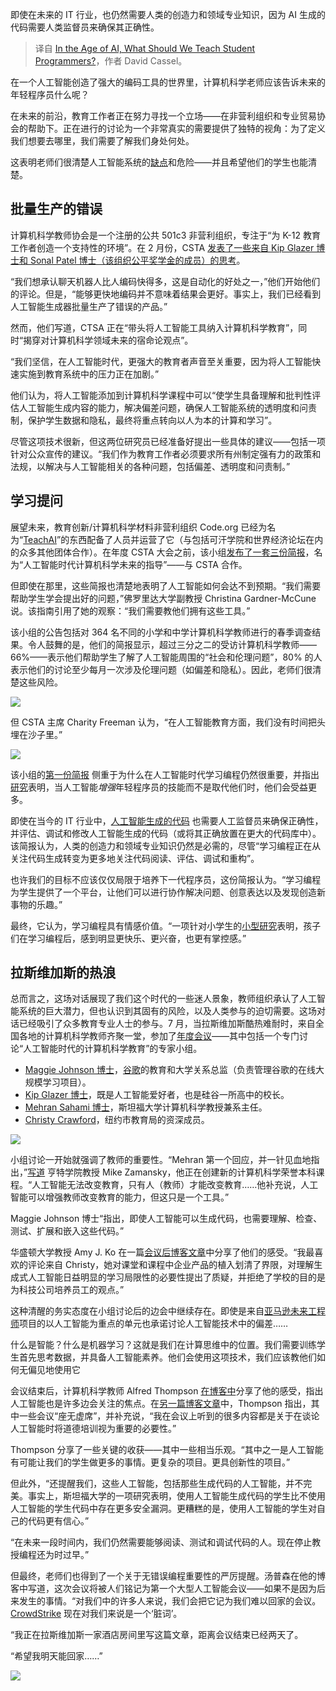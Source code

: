 
<!--
title: 人工智能时代，我们应该教学生程序员什么？
cover: https://cdn.thenewstack.io/media/2024/07/9c59fb28-david_cassel_rushmore.jpg
-->

即使在未来的 IT 行业，也仍然需要人类的创造力和领域专业知识，因为 AI 生成的代码需要人类监督员来确保其正确性。

> 译自 [In the Age of AI, What Should We Teach Student Programmers?](https://thenewstack.io/in-the-age-of-ai-what-should-we-teach-student-programmers/)，作者 David Cassel。

在一个人工智能创造了强大的编码工具的世界里，计算机科学老师应该告诉未来的年轻程序员什么呢？

在未来的前沿，教育工作者正在努力寻找一个立场——在非营利组织和专业贸易协会的帮助下。正在进行的讨论为一个非常真实的需要提供了独特的视角：为了定义我们想要去哪里，我们需要了解我们身处何处。

这表明老师们很清楚人工智能系统的[缺点](https://thenewstack.io/3-ways-llms-can-let-you-down/)和危险——并且希望他们的学生也能清楚。

## 批量生产的错误

计算机科学教师协会是一个注册的公共 501c3 非营利组织，专注于“为 K-12 教育工作者创造一个支持性的环境”。在 2 月份，CSTA [发表了一些来自 Kip Glazer 博士和 Sonal Patel 博士（该组织公平奖学金的成员）的思考](https://csteachers.org/the-evolving-landscape-of-computer-science-education-in-the-age-of-ai-recommendations-for-computer-science-educators/)。

“我们想承认聊天机器人比人编码快得多，这是自动化的好处之一，”他们开始他们的评论。但是，“能够更快地编码并不意味着结果会更好。事实上，我们已经看到人工智能生成器批量生产了错误的产品。”

然而，他们写道，CTSA 正在“带头将人工智能工具纳入计算机科学教育”，同时“揭穿对计算机科学领域未来的宿命论观点”。

“我们坚信，在人工智能时代，更强大的教育者声音至关重要，因为将人工智能快速实施到教育系统中的压力正在加剧。”

他们认为，将人工智能添加到计算机科学课程中可以“使学生具备理解和批判性评估人工智能生成内容的能力，解决偏差问题，确保人工智能系统的透明度和问责制，保护学生数据和隐私，最终将重点转向以人为本的计算和学习”。

尽管这项技术很新，但这两位研究员已经准备好提出一些具体的建议——包括一项针对公众宣传的建议。“我们作为教育工作者必须要求所有州制定强有力的政策和法规，以解决与人工智能相关的各种问题，包括偏差、透明度和问责制。”

## 学习提问

展望未来，教育创新/计算机科学材料非营利组织 Code.org 已经为名为“[TeachAI](https://www.teachai.org/)”的东西配备了人员并运营了它（与包括可汗学院和世界经济论坛在内的众多其他团体合作）。在年度 CSTA 大会之前，该小组[发布了一套三份简报](https://www.teachai.org/cs)，名为“人工智能时代计算机科学未来的指导”——与 CSTA 合作。

但即使在那里，这些简报也清楚地表明了人工智能如何会达不到预期。“我们需要帮助学生学会提出好的问题，”佛罗里达大学副教授 Christina Gardner-McCune 说。该指南引用了她的观察：“我们需要教他们拥有这些工具。”

该小组的公告包括对 364 名不同的小学和中学计算机科学教师进行的春季调查结果。令人鼓舞的是，他们的简报显示，超过三分之二的受访计算机科学教师——66%——表示他们帮助学生了解了人工智能周围的“社会和伦理问题”，80% 的人表示他们的讨论至少每月一次涉及伦理问题（如偏差和隐私）。因此，老师们很清楚这些风险。

![](https://cdn.thenewstack.io/media/2024/07/753aa796-screenshot-of-infographic-from-csta-guidance-on-using-ai-in-cs-classes-2024.png)

但 CSTA 主席 Charity Freeman 认为，“在人工智能教育方面，我们没有时间把头埋在沙子里。”

![](https://cdn.thenewstack.io/media/2024/07/8cf733a6-csta-board-chair-charity-freeman-on-teaching-ai-2024-screenshot-of-picture-from-instagram.png)

该小组的[第一份简报](https://www.teachai.org/media/why-learn-to-program?page=%2Fcsbriefs&contentGrid=widget_Ijvi8AA5z) 侧重于为什么在人工智能时代学习编程仍然很重要，并指出[研究](https://dl.acm.org/doi/abs/10.1145/3544548.3580919)表明，当人工智能*增强*年轻程序员的技能而不是取代他们时，他们会受益更多。

即使在当今的 IT 行业中，[人工智能生成的代码](https://thenewstack.io/5-lessons-from-linkedins-first-foray-into-genai-development/) 也需要人工监督员来确保正确性，并评估、调试和修改人工智能生成的代码（或将其正确放置在更大的代码库中）。该简报认为，人类的创造力和领域专业知识仍然是必需的，尽管“学习编程正在从关注代码生成转变为更多地关注代码阅读、评估、调试和重构”。

也许我们的目标不应该仅仅局限于培养下一代程序员，这份简报认为。“学习编程为学生提供了一个平台，让他们可以进行协作解决问题、创意表达以及发现创造新事物的乐趣。”

最终，它认为，学习编程具有情感价值。“一项针对小学生的[小型研究](https://www.nature.com/articles/s41599-023-02235-3)表明，孩子们在学习编程后，感到明显更快乐、更兴奋，也更有掌控感。”

## 拉斯维加斯的热浪

总而言之，这场对话展现了我们这个时代的一些迷人景象，教师组织承认了人工智能系统的巨大潜力，但也认识到其固有的风险，以及人类参与的迫切需要。这场对话已经吸引了众多教育专业人士的参与。7 月，当拉斯维加斯酷热难耐时，来自全国各地的计算机科学教师齐聚一堂，参加了[年度会议](https://conference.csteachers.org/event/F0C0E0A8-5AC1-4333-90C9-2EAB9723AF76/summary)——其中包括一个专门讨论“人工智能时代的计算机科学教育”的专家小组。

- [Maggie Johnson 博士](https://ncwit.org/profile/maggie-johnson/)，[谷歌](https://cloud.google.com/?utm_content=inline+mention)的教育和大学关系总监（负责管理谷歌的在线大规模学习项目）。
- [Kip Glazer 博士](https://www.linkedin.com/in/kip-glazer-09a26933/)，既是人工智能爱好者，也是硅谷一所高中的校长。
- [Mehran Sahami 博士](https://profiles.stanford.edu/mehran-sahami/)，斯坦福大学计算机科学教授兼系主任。
- [Christy Crawford](https://www.linkedin.com/in/christy-r-crawford-equity)，纽约市教育局的资深成员。

![](https://cdn.thenewstack.io/media/2024/07/82c367a5-screenshot-from-csta-2024-conference-page-the-age-of-ai-panel.png)

小组讨论一开始就强调了教师的重要性。“Mehran 第一个回应，并一针见血地指出，”[写道](https://cestlaz.github.io/post/csta-2024-day-3-2/) 亨特学院教授 Mike Zamansky，他正在创建新的计算机科学荣誉本科课程。“人工智能无法改变教育，只有人（教师）才能改变教育……他补充说，人工智能可以增强教师改变教育的能力，但这只是一个工具。”

Maggie Johnson 博士“指出，即使人工智能可以生成代码，也需要理解、检查、测试、扩展和嵌入这些代码。”

华盛顿大学教授 Amy J. Ko 在一篇[会议后博客文章](https://medium.com/bits-and-behavior/csta-2024-trip-report-mixed-messages-20222112a788)中分享了他们的感受。“我最喜欢的评论来自 Christy，她对课堂和课程中企业产品的植入划清了界限，对理解生成式人工智能日益明显的学习局限性的必要性提出了质疑，并拒绝了学校的目的是为科技公司培养员工的观点。”

这种清醒的务实态度在小组讨论后的边会中继续存在。即使是来自[亚马逊未来工程师](https://www.amazonfutureengineer.com/)项目的以人工智能为重点的单元也承诺讨论人工智能技术中的偏差……

什么是智能？什么是机器学习？这就是我们在计算思维中的位置。我们需要训练学生首先思考数据，并具备人工智能素养。他们会使用这项技术，我们应该教他们如何无偏见地使用它

会议结束后，计算机科学教师 Alfred Thompson [在博客中](https://blog.acthompson.net/2024/07/post-csta-2024-thoughts.html)分享了他的感受，指出人工智能也是许多边会关注的焦点。在[另一篇博客文章](https://blog.acthompson.net/2024/07/csta-day-three.html)中，Thompson 指出，其中一些会议“座无虚席”，并补充说，“我在会议上听到的很多内容都是关于在谈论人工智能时将道德培训视为重要的必要性。”

Thompson 分享了一些关键的收获——其中一些相当乐观。“其中之一是人工智能有可能让我们的学生做更多的事情。更复杂的项目。更具创新性的项目。”

但此外，“还提醒我们，这些人工智能，包括那些生成代码的人工智能，并不完美。事实上，斯坦福大学的一项研究表明，使用人工智能生成代码的学生比不使用人工智能的学生代码中存在更多安全漏洞。更糟糕的是，使用人工智能的学生对自己的代码更有信心。”

“在未来一段时间内，我们仍然需要能够阅读、测试和调试代码的人。现在停止教授编程还为时过早。”

但最终，老师们也得到了一个关于无错误编程重要性的严厉提醒。汤普森在他的博客中写道，这次会议将被人们铭记为第一个大型人工智能会议——如果不是因为后来发生的事情。“对我们中的许多人来说，我们会把它记为我们难以回家的会议。[CrowdStrike](https://thenewstack.io/crowdstrike-outage-what-can-cloud-native-teach-us/) 现在对我们来说是一个‘脏词’。

“我正在拉斯维加斯一家酒店房间里写这篇文章，距离会议结束已经两天了。

“希望我明天能回家……”

![](https://cdn.thenewstack.io/media/2024/07/1bc41d01-screenshot-of-infographic-from-csta-guidance-on-ai-in-cs-classes-2024.png)
